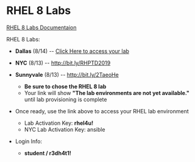 # RHEL 8 Labs

[RHEL 8 Labs Documentaion](https://github.com/xtophd/RHEL8-Workshop/blob/master/documentation/RHEL8-Workshop.adoc)

RHEL 8 Labs:
 - **Dallas** (8/14) -- [Click Here to access your lab](https://www.opentlc.com/gg/gg.cgi?profile=generic_nasa_mwatkins)
 - **NYC** (8/13) -- http://bit.ly/RHPTD2019
 - **Sunnyvale** (8/13) -- http://bit.ly/2TaeoHe
    * **Be sure to chose the RHEL 8 lab**
    * Your link will show **"The lab environments are not yet available."** until lab provisioning is complete

 - Once ready, use the link above to access your RHEL lab environment
    * Lab Activation Key: **rhel4u!**
    * NYC Lab Activation Key: ansible
   
 - Login Info:
    * **student / r3dh4t1!**
    
